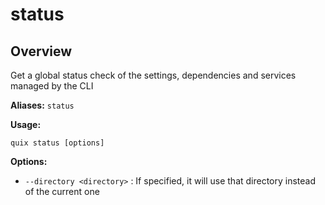 # status

## Overview

Get a global status check of the settings, dependencies and services managed by the CLI

**Aliases:** `status`

**Usage:**

```
quix status [options]
```

**Options:**

- `--directory <directory>` : If specified, it will use that directory instead of the current one


